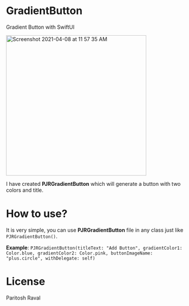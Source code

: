 # GradientButton

Gradient Button with SwiftUI


<img width="383" alt="Screenshot 2021-04-08 at 11 57 35 AM" src="https://user-images.githubusercontent.com/5228713/113985293-9e509000-9869-11eb-8010-796765406808.png">



I have created **PJRGradientButton** which will generate a button with two colors and title.


# How to use?

It is very simple, you can use **PJRGradientButton** file in any class just like `PJRGradientButton()`. 


**Example**: `PJRGradientButton(titleText: "Add Button", gradientColor1: Color.blue, gradientColor2: Color.pink, buttonImageName: "plus.circle", withDelegate: self)`



License
=====================
Paritosh Raval
